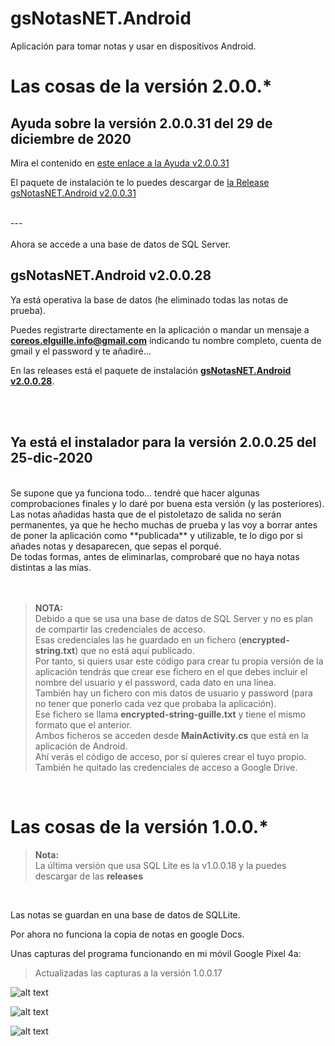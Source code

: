 # gsNotasNET.Android
 Aplicación para tomar notas y usar en dispositivos Android.

# Las cosas de la versión 2.0.0.*

## Ayuda sobre la versión 2.0.0.31 del 29 de diciembre de 2020
Mira el contenido en [este enlace a la Ayuda v2.0.0.31](https://github.com/elGuille-info/gsNotasNET.Android/blob/master/Ayuda%20v2.0.0.31.md)


El paquete de instalación te lo puedes descargar de [la Release gsNotasNET.Android v2.0.0.31](https://github.com/elGuille-info/gsNotasNET.Android/releases/tag/v2.0.0.31)

<br>
---
<br>
<br>
Ahora se accede a una base de datos de SQL Server.

## gsNotasNET.Android v2.0.0.28
Ya está operativa la base de datos (he eliminado todas las notas de prueba).

Puedes registrarte directamente en la aplicación o mandar un mensaje a **coreos.elguille.info@gmail.com** indicando tu nombre completo, cuenta de gmail y el password y te añadiré...

En las releases está el paquete de instalación [**gsNotasNET.Android v2.0.0.28**](https://github.com/elGuille-info/gsNotasNET.Android/releases/tag/v2.0.0.28).

<br>
<br>

## Ya está el instalador para la versión 2.0.0.25 del 25-dic-2020
<br>
Se supone que ya funciona todo... tendré que hacer algunas comprobaciones finales y lo daré por buena esta versión (y las posteriores).<br>
Las notas añadidas hasta que de el pistoletazo de salida no serán permanentes, ya que he hecho muchas de prueba y las voy a borrar antes de poner la aplicación como **publicada** y utilizable, te lo digo por si añades notas y desaparecen, que sepas el porqué.<br>
De todas formas, antes de eliminarlas, comprobaré que no haya notas distintas a las mías.<br>
<br>
<br>

> **NOTA:** <br>
> Debido a que se usa una base de datos de SQL Server y no es plan de compartir las credenciales de acceso.<br>
> Esas credenciales las he guardado en un fichero (**encrypted-string.txt**) que no está aquí publicado.<br>
> Por tanto, si quiers usar este código para crear tu propia versión de la aplicación tendrás que crear ese fichero en el que debes incluir el nombre del usuario y el password, cada dato en una línea.<br>
> También hay un fichero con mis datos de usuario y password (para no tener que ponerlo cada vez que probaba la aplicación).<br>
> Ese fichero se llama **encrypted-string-guille.txt** y tiene el mismo formato que el anterior.<br>
> Ambos ficheros se acceden desde **MainActivity.cs** que está en la aplicación de Android.<br>
> Ahí verás el código de acceso, por si quieres crear el tuyo propio.<br>
> También he quitado las credenciales de acceso a Google Drive.<br>
<br>



# Las cosas de la versión 1.0.0.*

> **Nota:** <br>
> La última versión que usa SQL Lite es la v1.0.0.18 y la puedes descargar de las **releases**<br>
<br>

Las notas se guardan en una base de datos de SQLLite.

Por ahora no funciona la copia de notas en google Docs.

Unas capturas del programa funcionando en mi móvil Google Pixel 4a: 

> Actualizadas las capturas a la versión 1.0.0.17

![alt text](http://www.elguillemola.com/img/img2020/gsNotasNET.Android-04.png "Captura de la aplicación en funcionamiento")

![alt text](http://www.elguillemola.com/img/img2020/gsNotasNET.Android-05.png "Figura 2.")

![alt text](http://www.elguillemola.com/img/img2020/gsNotasNET.Android-02.png "Figura 3.")
